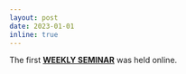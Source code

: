 ```yaml
---
layout: post
date: 2023-01-01
inline: true
---
```


The first **[WEEKLY SEMINAR](https://github.com/MELLEN-AI)** was held online.

